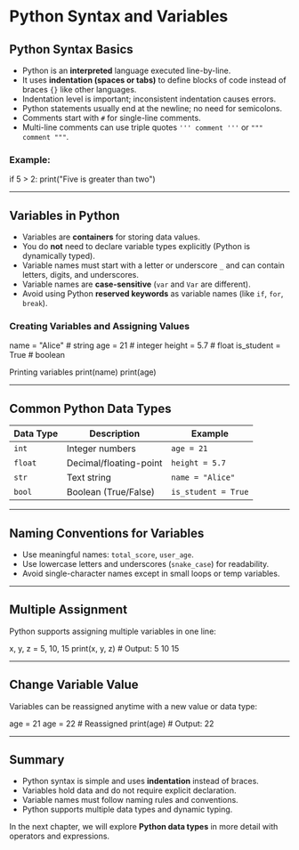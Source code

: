 # Python Syntax and Variables

## Python Syntax Basics

- Python is an **interpreted** language executed line-by-line.
- It uses **indentation (spaces or tabs)** to define blocks of code instead of braces `{}` like other languages.
- Indentation level is important; inconsistent indentation causes errors.
- Python statements usually end at the newline; no need for semicolons.
- Comments start with `#` for single-line comments.
- Multi-line comments can use triple quotes `''' comment '''` or `""" comment """`.

### Example:
if 5 > 2:
print("Five is greater than two")



---

## Variables in Python

- Variables are **containers** for storing data values.
- You do **not** need to declare variable types explicitly (Python is dynamically typed).
- Variable names must start with a letter or underscore `_` and can contain letters, digits, and underscores.
- Variable names are **case-sensitive** (`var` and `Var` are different).
- Avoid using Python **reserved keywords** as variable names (like `if`, `for`, `break`).

### Creating Variables and Assigning Values

name = "Alice" # string
age = 21 # integer
height = 5.7 # float
is_student = True # boolean

Printing variables
print(name)
print(age)


---

## Common Python Data Types

| Data Type | Description               | Example           |
|-----------|---------------------------|-------------------|
| `int`     | Integer numbers           | `age = 21`        |
| `float`   | Decimal/floating-point    | `height = 5.7`    |
| `str`     | Text string               | `name = "Alice"`  |
| `bool`    | Boolean (True/False)      | `is_student = True`|

---

## Naming Conventions for Variables

- Use meaningful names: `total_score`, `user_age`.
- Use lowercase letters and underscores (`snake_case`) for readability.
- Avoid single-character names except in small loops or temp variables.

---

## Multiple Assignment

Python supports assigning multiple variables in one line:

x, y, z = 5, 10, 15
print(x, y, z) # Output: 5 10 15



---

## Change Variable Value

Variables can be reassigned anytime with a new value or data type:

age = 21
age = 22 # Reassigned
print(age) # Output: 22





---

## Summary

- Python syntax is simple and uses **indentation** instead of braces.
- Variables hold data and do not require explicit declaration.
- Variable names must follow naming rules and conventions.
- Python supports multiple data types and dynamic typing.

In the next chapter, we will explore **Python data types** in more detail with operators and expressions.



